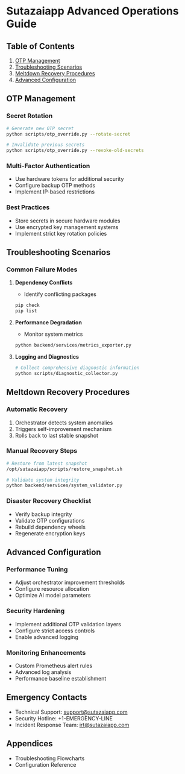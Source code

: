 # Sutazaiapp Advanced Operations Guide

## Table of Contents
1. [OTP Management](#otp-management)
2. [Troubleshooting Scenarios](#troubleshooting-scenarios)
3. [Meltdown Recovery Procedures](#meltdown-recovery-procedures)
4. [Advanced Configuration](#advanced-configuration)

## OTP Management

### Secret Rotation
```bash
# Generate new OTP secret
python scripts/otp_override.py --rotate-secret

# Invalidate previous secrets
python scripts/otp_override.py --revoke-old-secrets
```

### Multi-Factor Authentication
- Use hardware tokens for additional security
- Configure backup OTP methods
- Implement IP-based restrictions

### Best Practices
- Store secrets in secure hardware modules
- Use encrypted key management systems
- Implement strict key rotation policies

## Troubleshooting Scenarios

### Common Failure Modes
1. **Dependency Conflicts**
   - Identify conflicting packages
   ```bash
   pip check
   pip list
   ```

2. **Performance Degradation**
   - Monitor system metrics
   ```bash
   python backend/services/metrics_exporter.py
   ```

3. **Logging and Diagnostics**
   ```bash
   # Collect comprehensive diagnostic information
   python scripts/diagnostic_collector.py
   ```

## Meltdown Recovery Procedures

### Automatic Recovery
1. Orchestrator detects system anomalies
2. Triggers self-improvement mechanism
3. Rolls back to last stable snapshot

### Manual Recovery Steps
```bash
# Restore from latest snapshot
/opt/sutazaiapp/scripts/restore_snapshot.sh

# Validate system integrity
python backend/services/system_validator.py
```

### Disaster Recovery Checklist
- Verify backup integrity
- Validate OTP configurations
- Rebuild dependency wheels
- Regenerate encryption keys

## Advanced Configuration

### Performance Tuning
- Adjust orchestrator improvement thresholds
- Configure resource allocation
- Optimize AI model parameters

### Security Hardening
- Implement additional OTP validation layers
- Configure strict access controls
- Enable advanced logging

### Monitoring Enhancements
- Custom Prometheus alert rules
- Advanced log analysis
- Performance baseline establishment

## Emergency Contacts
- Technical Support: support@sutazaiapp.com
- Security Hotline: +1-EMERGENCY-LINE
- Incident Response Team: irt@sutazaiapp.com

## Appendices
- Troubleshooting Flowcharts
- Configuration Reference
 